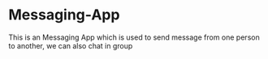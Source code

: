 # Messaging-App
This is an Messaging App which is used to send message from one person to another, we can also chat in group
